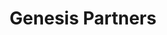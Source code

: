 ---
layout: firm_page
title: "Genesis Partners"
id: "genesispartners.com"
permalink: "/genesispartnersgenesispartners.com/"
website: "https://www.genesispartners.com"
offices: "Herzliya (Israel)"
investment_stages: "Seed, Series A, Series B, Series C"
portfolio_companies: "Allot, monday.com, Riskified, Sisense, SolarEdge Technologiesa, Valens Semiconductor"
portfolio_link: "https://www.genesispartners.com/companies/"
investment_markets: "Information and Communications Technology (ICT)"
founded_year: "1996"
description: "A leading early stage venture capital firm that partners with exceptional entrepreneurs to build successful, fast-growing companies."
linkedin: "https://il.linkedin.com/company/genesis-partners"
twitter: ""
instagram: ""
team_page: "https://www.genesispartners.com/team/"
investor_type: "Venture Capital"
crunchbase: "https://www.crunchbase.com/organization/genesis-partners"
pitchbook: "https://pitchbook.com/profiles/investor/11851-66"

# SEO Optimization
meta_title: "Genesis Partners - VC Firm - projectstartups.com"
meta_description: "Genesis Partners, A leading early stage venture capital firm that partners with exceptional entrepreneurs to build successful, fast-growing companies...."
meta_keywords: "Genesis Partners, Information and Communications Technology (ICT), VC firm, venture capital, startup investor, projectstartups.com"
canonical_url: "https://vc.projectstartups.com/genesispartnersgenesispartners.com/"
---